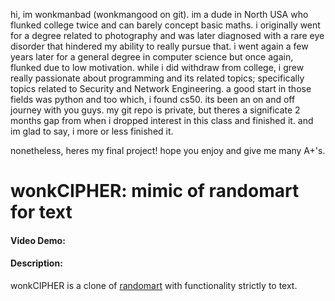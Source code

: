 hi, im wonkmanbad (wonkmangood on git). im a dude in North USA who flunked college twice and can barely concept basic
maths. i originally went for a degree related to photography and was later diagnosed with a rare eye disorder that hindered
my ability to really pursue that. i went again a few years later for a general degree in computer science but once again,
flunked due to low motivation. while i did withdraw from college, i grew really passionate about programming and its related
topics; specifically topics related to Security and Network Engineering. a good start in those fields was python and too which,
i found cs50. its been an on and off journey with you guys. my git repo is private, but theres a significate 2 months gap from
when i dropped interest in this class and finished it. and im glad to say, i more or less finished it.

nonetheless, heres my final project! hope you enjoy and give me many A+'s.

# **wonkCIPHER**: mimic of randomart for text
#### **Video Demo**:  <URL HERE>
#### **Description**:

wonkCIPHER is a clone of [randomart](https://github.com/ansemjo/randomart) with functionality strictly to text. 